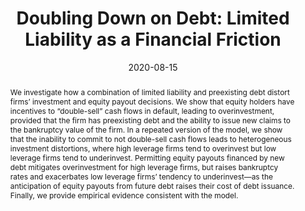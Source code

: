 ---
# Documentation: https://sourcethemes.com/academic/docs/managing-content/

title: 'Doubling Down on Debt: Limited Liability as a Financial Friction'
subtitle: ''
summary: 'We investigate how a combination of limited liability and preexisting debt distort firms’ investment and equity payout decisions.'
authors:
- Jesse Perla
- Carolin Pflueger
- Michal Szkup
categories: []
date: '2020-08-15'
lastmod: 2020-09-17T06:20:03-07:00
featured: true
draft: false

# Featured image
# To use, add an image named `featured.jpg/png` to your page's folder.
# Focal points: Smart, Center, TopLeft, Top, TopRight, Left, Right, BottomLeft, Bottom, BottomRight.
image:
  caption: ''
  focal_point: ''
  preview_only: false

# Projects (optional).
#   Associate this post with one or more of your projects.
#   Simply enter your project's folder or file name without extension.
#   E.g. `projects = ["internal-project"]` references `content/project/deep-learning/index.md`.
projects: ["financial-frictions"]
publishDate: '2020-09-17T13:19:59.050789Z'
publication_types:
- 9
publication: '**NBER Working Paper**'
url_pdf:  'https://www.nber.org/papers/w27747'
abstract: We investigate how a combination of limited liability and preexisting debt distort firms’ investment and equity payout decisions. We show that equity holders have incentives to “double-sell” cash flows in default, leading to overinvestment, provided that the firm has preexisting debt and the ability to issue new claims to the bankruptcy value of the firm. In a repeated version of the model, we show that the inability to commit to not double-sell cash flows leads to heterogeneous investment distortions, where high leverage firms tend to overinvest but low leverage firms tend to underinvest. Permitting equity payouts financed by new debt mitigates overinvestment for high leverage firms, but raises bankruptcy rates and exacerbates low leverage firms’ tendency to underinvest—as the anticipation of equity payouts from future debt raises their cost of debt issuance. Finally, we provide empirical evidence consistent with the model.
---